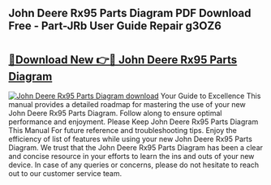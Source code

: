 ## John Deere Rx95 Parts Diagram PDF Download Free - Part-JRb User Guide Repair g3OZ6

# <h2><a href="http://dfpg32.blite.top/?on=John+Deere+Rx95+Parts+Diagram">🔗Download New 👉🔴 John Deere Rx95 Parts Diagram</a></h2>

[![John Deere Rx95 Parts Diagram download](https://i.imgur.com/lujVjoI.png)](http://dfpg32.blite.top/?on=John+Deere+Rx95+Parts+Diagram)
Your Guide to Excellence This manual provides a detailed roadmap for mastering the use of your new John Deere Rx95 Parts Diagram. Follow along to ensure optimal performance and enjoyment. Please Keep John Deere Rx95 Parts Diagram This Manual For future reference and troubleshooting tips. Enjoy the efficiency of list of features while using your new John Deere Rx95 Parts Diagram. We trust that the John Deere Rx95 Parts Diagram has been a clear and concise resource in your efforts to learn the ins and outs of your new device. In case of any queries or concerns, please do not hesitate to reach out to our customer service team.
